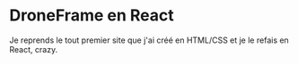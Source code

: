 # DroneFrame en React

Je reprends le tout premier site que j'ai créé en HTML/CSS et je le refais en React, crazy.
